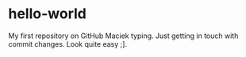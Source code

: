 # hello-world
My first repository on GitHub
Maciek typing. Just getting in touch with commit changes.
Look quite easy ;].
